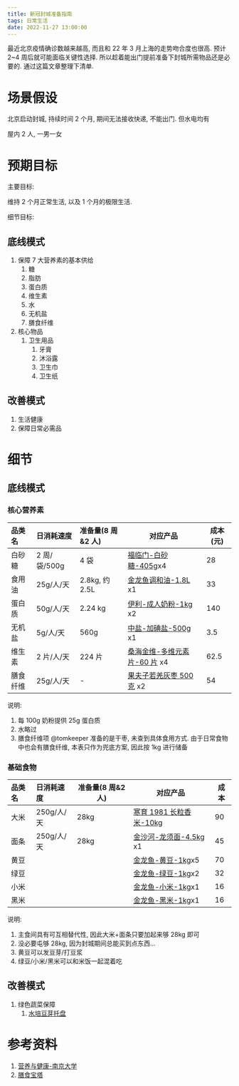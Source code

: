 ```yaml
---
title: 新冠封城准备指南
tags: 日常生活
date: 2022-11-27 13:00:00
---
```


最近北京疫情确诊数越来越高, 而且和 22 年 3 月上海的走势吻合度也很高. 预计 2~4 周后就可能面临关键性选择. 所以趁着能出门提前准备下封城所需物品还是必要的. 通过这篇文章整理下清单.

# 场景假设

北京启动封城, 持续时间 2 个月, 期间无法接收快递, 不能出门. 但水电均有

屋内 2 人, 一男一女

# 预期目标

主要目标:

维持 2 个月正常生活, 以及 1 个月的极限生活.

细节目标:

## 底线模式

1.  保障 7 大营养素的基本供给
    1.  糖
    2.  脂肪
    3.  蛋白质
    4.  维生素
    5.  水
    6.  无机盐
    7.  膳食纤维
2.  核心物品
    1.  卫生用品
        1.  牙膏
        2.  沐浴露
        3.  卫生巾
        4.  卫生纸

## 改善模式

1. 生活健康
2. 保障日常必需品

# 细节

## 底线模式

### 核心营养素

| 品类名   | 日消耗速度   | 准备量(8 周&2 人) | 对应产品                                                              | 成本(元) |
| :------- | :----------- | :---------------- | --------------------------------------------------------------------- | -------- |
| 白砂糖   | 2 周/袋/500g | 4 袋              | [福临门-白砂糖-405g](https://item.jd.com/1764604.html)x4              | 28       |
| 食用油   | 25g/人/天    | 2.8kg, 约 2.5L    | [金龙鱼调和油-1.8L](https://item.jd.com/332050.html) x1               | 33       |
| 蛋白质   | 50g/人/天    | 2.24 kg           | [伊利-成人奶粉-1kg](https://item.jd.com/100006817794.html) x2         | 140      |
| 无机盐   | 5g/人/天     | 560g              | [中盐-加碘盐-500g](https://item.jd.com/100002748430.html) x1          | 3.5      |
| 维生素   | 2 片/人/天   | 224 片            | [桑海金维-多维元素片-60 片](https://item.yiyaojd.com/3140900.html) x4 | 62.5     |
| 膳食纤维 | 25g/人/天    | -                 | [果夫子若羌灰枣 500 克](https://item.jd.com/100016938526.html) x2     | 54       |

说明:

1.  每 100g 奶粉提供 25g 蛋白质
2.  水略过
3.  膳食纤维项 @tomkeeper 准备的是干枣, 未查到具体食用方式. 由于日常食物中也会有膳食纤维, 本表只作为兜底方案, 因此按 1kg 进行储备

### 基础食物

| 品类名 | 日消耗速度 | 准备量(8 周&2 人) | 对应产品                                                          | 成本 |
| :----- | :--------- | ----------------- | ----------------------------------------------------------------- | ---- |
| 大米   | 250g/人/天 | 28kg              | [寒育 1981 长粒香米-10kg](https://item.jd.com/100016048222.html)  | 90   |
| 面条   | 250g/人/天 | 28kg              | [金沙河-龙须面-4.5kg](https://item.jd.com/10025659087259.html) x1 | 45   |
| 黄豆   |            |                   | [金龙鱼-黄豆-1kg](https://item.jd.com/100012256064.html)x5        | 70   |
| 绿豆   |            |                   | [金龙鱼-绿豆-1kg](https://item.jd.com/100006729565.html)x2        | 32   |
| 小米   |            |                   | [金龙鱼-小米-1kg](https://item.jd.com/100006726429.html)x1        | 16   |
| 黑米   |            |                   | [金龙鱼-黑米-1kg](https://item.jd.com/100012256050.html)x1        | 16   |

说明:

1.  主食间具有可互相替代性, 因此大米+面条只要加起来够 28kg 即可
2.  没必要屯够 28kg, 因为封城期间总能买到点东西...
3.  黄豆可以发豆芽/打豆浆
4.  绿豆/小米/黑米可以和米饭一起混着吃

## 改善模式

1.  绿色蔬菜保障
    1.  [水培豆芽托盘](https://item.jd.com/10026331943344.html)

# 参考资料

1.  [营养与健康-南京大学](https://www.coursera.org/lecture/yingyang-jiankang/ke-cheng-jie-shao-SQy9Y)
2.  [膳食宝塔](https://baike.baidu.com/item/%E4%B8%AD%E5%9B%BD%E5%B1%85%E6%B0%91%E5%B9%B3%E8%A1%A1%E8%86%B3%E9%A3%9F%E5%AE%9D%E5%A1%94/20590525)
